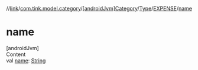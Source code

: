 //[link](../../../../index.md)/[com.tink.model.category](../../../index.md)/[[androidJvm]Category](../../index.md)/[Type](../index.md)/[EXPENSE](index.md)/[name](name.md)



# name  
[androidJvm]  
Content  
val [name](name.md): [String](https://kotlinlang.org/api/latest/jvm/stdlib/kotlin/-string/index.html)  



